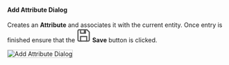 #### Add Attribute Dialog

Creates an **Attribute** and associates it with the current entity.  Once entry is finished ensure that the <img class="icon-inline" src="../../static/img/save.svg" /> **Save** button is clicked.

<img
    src="images/bimlflex-dialog-add-attribute.png"
    class="border-image"
    style="border:1px solid #CCC;"
    title="Add Attribute Dialog"
/>
